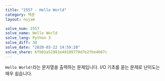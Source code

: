 ```yaml
---
title: "2557 - Hello World"
category: 백준
layout: nojam

solve_num: 2557
solve_name: Hello World
solve_lang: Python 3
solve_diff: 30
solve_date: "2020-03-22 14:59:28"
solve_share: 6fb01a51981e48109770d7e2fbe4667c
---
```


`Hello World!`라는 문자열을 출력하는 문제입니다. I/O 기초를 묻는 문제로 난이도는 매우 쉽습니다.
